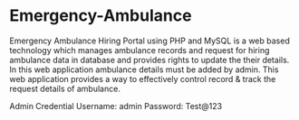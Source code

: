 # Emergency-Ambulance
Emergency Ambulance Hiring Portal using PHP and MySQL is a web based technology which manages ambulance records and request for hiring ambulance data in database and provides rights to update the their details. In this web application ambulance details must be added by admin. This web application provides a way to effectively control record & track the request details of ambulance.

Admin Credential
Username: admin
Password: Test@123
